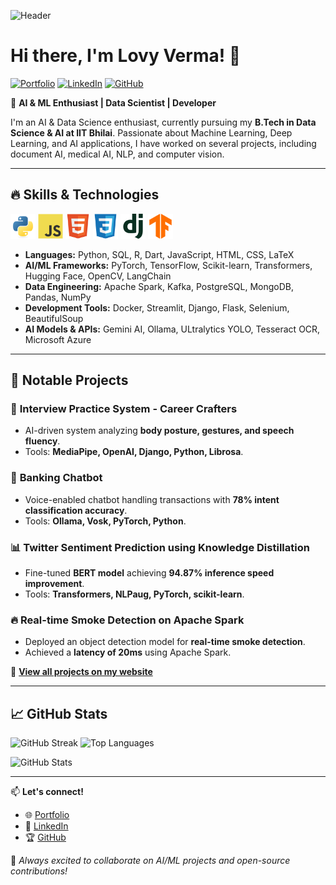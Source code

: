 ![Header]([https://raw.githubusercontent.com/xtremislv/xtremislv/main/assets/github-header.png](https://github.com/xtremislv/xtremislv/blob/main/github-header-image.png))

# Hi there, I'm Lovy Verma! 👋

[![Portfolio](https://img.shields.io/badge/Portfolio-xtremislv.github.io-blue?style=flat-square&logo=internet-explorer)](https://xtremislv.github.io/)
[![LinkedIn](https://img.shields.io/badge/LinkedIn-Lovy%20Verma-blue?style=flat-square&logo=linkedin)](https://www.linkedin.com/in/lovy-verma-b72067257/)
[![GitHub](https://img.shields.io/github/followers/xtremislv?label=Follow%20Me&style=social)](https://github.com/xtremislv)

🚀 **AI & ML Enthusiast | Data Scientist | Developer**

I'm an AI & Data Science enthusiast, currently pursuing my **B.Tech in Data Science & AI at IIT Bhilai**. Passionate about Machine Learning, Deep Learning, and AI applications, I have worked on several projects, including document AI, medical AI, NLP, and computer vision.

---

## 🔥 Skills & Technologies

<img src="https://raw.githubusercontent.com/devicons/devicon/master/icons/python/python-original.svg" alt="Python" width="40" height="40"/> <img src="https://raw.githubusercontent.com/devicons/devicon/master/icons/javascript/javascript-original.svg" alt="JavaScript" width="40" height="40"/> <img src="https://raw.githubusercontent.com/devicons/devicon/master/icons/html5/html5-original.svg" alt="HTML5" width="40" height="40"/> <img src="https://raw.githubusercontent.com/devicons/devicon/master/icons/css3/css3-original.svg" alt="CSS3" width="40" height="40"/> <img src="https://raw.githubusercontent.com/devicons/devicon/master/icons/django/django-plain.svg" alt="Django" width="40" height="40"/> <img src="https://raw.githubusercontent.com/devicons/devicon/master/icons/tensorflow/tensorflow-original.svg" alt="TensorFlow" width="40" height="40"/> 

- **Languages:** Python, SQL, R, Dart, JavaScript, HTML, CSS, LaTeX
- **AI/ML Frameworks:** PyTorch, TensorFlow, Scikit-learn, Transformers, Hugging Face, OpenCV, LangChain
- **Data Engineering:** Apache Spark, Kafka, PostgreSQL, MongoDB, Pandas, NumPy
- **Development Tools:** Docker, Streamlit, Django, Flask, Selenium, BeautifulSoup
- **AI Models & APIs:** Gemini AI, Ollama, ULtralytics YOLO, Tesseract OCR, Microsoft Azure

---

## 🚀 Notable Projects

### 🎤 **Interview Practice System - Career Crafters**
- AI-driven system analyzing **body posture, gestures, and speech fluency**.
- Tools: **MediaPipe, OpenAI, Django, Python, Librosa**.

### 🏦 **Banking Chatbot**
- Voice-enabled chatbot handling transactions with **78% intent classification accuracy**.
- Tools: **Ollama, Vosk, PyTorch, Python**.

### 📊 **Twitter Sentiment Prediction using Knowledge Distillation**
- Fine-tuned **BERT model** achieving **94.87% inference speed improvement**.
- Tools: **Transformers, NLPaug, PyTorch, scikit-learn**.

### 🔥 **Real-time Smoke Detection on Apache Spark**
- Deployed an object detection model for **real-time smoke detection**.
- Achieved a **latency of 20ms** using Apache Spark.

📌 **[View all projects on my website](https://xtremislv.github.io/)**

---

## 📈 GitHub Stats

![GitHub Streak](https://github-readme-streak-stats.herokuapp.com/?user=xtremislv&theme=radical&hide_border=true)
![Top Languages](https://github-readme-stats.vercel.app/api/top-langs/?username=xtremislv&layout=compact&theme=radical&hide_border=true)

<img src="https://github-readme-stats.vercel.app/api?username=xtremislv&show_icons=true&theme=radical" alt="GitHub Stats" width="600"/>

---

📫 **Let's connect!**
- 🌐 [Portfolio](https://xtremislv.github.io/)
- 💼 [LinkedIn](https://www.linkedin.com/in/lovy-verma-b72067257/)
- 🏆 [GitHub](https://github.com/xtremislv)

🚀 *Always excited to collaborate on AI/ML projects and open-source contributions!*
